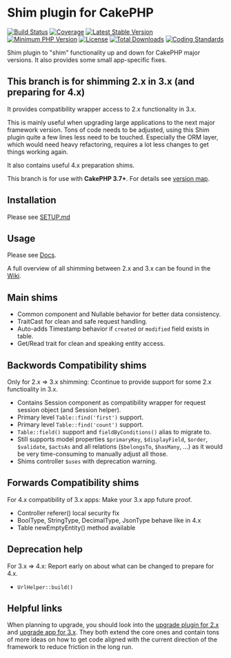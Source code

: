 # Shim plugin for CakePHP
[![Build Status](https://api.travis-ci.com/dereuromark/cakephp-shim.svg?branch=cake3)](https://travis-ci.org/dereuromark/cakephp-shim)
[![Coverage](https://codecov.io/gh/dereuromark/cakephp-shim/branch/master/graph/badge.svg)](https://codecov.io/gh/dereuromark/cakephp-shim)
[![Latest Stable Version](https://poser.pugx.org/dereuromark/cakephp-shim/v/stable.svg)](https://packagist.org/packages/dereuromark/cakephp-shim)
[![Minimum PHP Version](https://img.shields.io/badge/php-%3E%3D%205.6-8892BF.svg)](https://php.net/)
[![License](https://poser.pugx.org/dereuromark/cakephp-shim/license.svg)](https://packagist.org/packages/dereuromark/cakephp-shim)
[![Total Downloads](https://poser.pugx.org/dereuromark/cakephp-shim/d/total.svg)](https://packagist.org/packages/dereuromark/cakephp-shim)
[![Coding Standards](https://img.shields.io/badge/cs-PSR--2--R-yellow.svg)](https://github.com/php-fig-rectified/fig-rectified-standards)

Shim plugin to "shim" functionality up and down for CakePHP major versions.
It also provides some small app-specific fixes.

## This branch is for shimming 2.x in 3.x (and preparing for 4.x)
It provides compatibility wrapper access to 2.x functionality in 3.x.

This is mainly useful when upgrading large applications to the next major framework version.
Tons of code needs to be adjusted, using this Shim plugin quite a few lines less need to be touched.
Especially the ORM layer, which would need heavy refactoring, requires a lot less changes to get things working again.

It also contains useful 4.x preparation shims.

This branch is for use with **CakePHP 3.7+**. For details see [version map](https://github.com/dereuromark/cakephp-shim/wiki#cakephp-version-map).

## Installation
Please see [SETUP.md](docs/SETUP.md)

## Usage
Please see [Docs](docs).

A full overview of all shimming between 2.x and 3.x can be found in the [Wiki](https://github.com/dereuromark/cakephp-shim/wiki).

## Main shims
- Common component and Nullable behavior for better data consistency.
- TraitCast for clean and safe request handling.
- Auto-adds Timestamp behavior if `created` or `modified` field exists in table.
- Get/Read trait for clean and speaking entity access.

## Backwords Compatibility shims 
Only for 2.x => 3.x shimming: Ccontinue to provide support for some 2.x functioality in 3.x.

- Contains Session component as compatibility wrapper for request session object (and Session helper).
- Primary level `Table::find('first')` support.
- Primary level `Table::find('count')` support.
- `Table::field()` support and `fieldByConditions()` alias to migrate to.
- Still supports model properties `$primaryKey`, `$displayField`, `$order`, `$validate`, `$actsAs` and all
relations (`$belongsTo`, `$hasMany`, ...) as it would be very time-consuming to
manually adjust all those.
- Shims controller `$uses` with deprecation warning.

## Forwards Compatibility shims 
For 4.x compatibility of 3.x apps: Make your 3.x app future proof.

- Controller referer() local security fix
- BoolType, StringType, DecimalType, JsonType behave like in 4.x
- Table newEmptyEntity() method available

## Deprecation help 
For 3.x => 4.x: Report early on about what can be changed to prepare for 4.x.

- `UrlHelper::build()`

## Helpful links
When planning to upgrade, you should look into the [upgrade plugin for 2.x](https://github.com/dereuromark/cakephp-upgrade) and [upgrade app for 3.x](https://github.com/dereuromark/upgrade). They both extend the core ones and contain tons of more ideas on how to get code aligned with the current direction of the framework to reduce friction in the long run.
